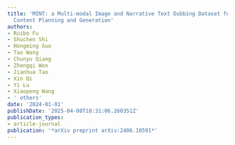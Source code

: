 ```yaml
---
title: 'MINT: a Multi-modal Image and Narrative Text Dubbing Dataset for Foley Audio
  Content Planning and Generation'
authors:
- Ruibo Fu
- Shuchen Shi
- Hongming Guo
- Tao Wang
- Chunyu Qiang
- Zhengqi Wen
- Jianhua Tao
- Xin Qi
- Yi Lu
- Xiaopeng Wang
- ' others'
date: '2024-01-01'
publishDate: '2025-04-08T18:31:06.260351Z'
publication_types:
- article-journal
publication: '*arXiv preprint arXiv:2406.10591*'
---
```

